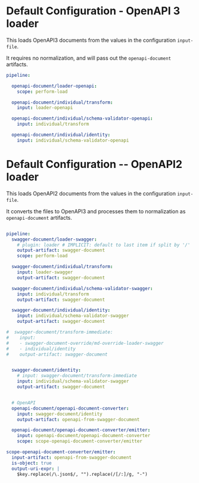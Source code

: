 # Default Configuration - OpenAPI 3 loader

This loads OpenAPI3 documents from the values in the configuration `input-file`.

It requires no normalization, and will pass out the `openapi-document` artifacts.


``` yaml
pipeline:

  openapi-document/loader-openapi:
    scope: perform-load

  openapi-document/individual/transform:
    input: loader-openapi

  openapi-document/individual/schema-validator-openapi:
    input: individual/transform

  openapi-document/individual/identity:
    input: individual/schema-validator-openapi

```


# Default Configuration -- OpenAPI2 loader

This loads OpenAPI2 documents from the values in the configuration `input-file`.

It converts the files to OpenAPI3 and processes them to normalization as
`openapi-document` artifacts.


``` yaml

pipeline:
  swagger-document/loader-swagger:
    # plugin: loader # IMPLICIT: default to last item if split by '/'
    output-artifact: swagger-document
    scope: perform-load

  swagger-document/individual/transform:
    input: loader-swagger
    output-artifact: swagger-document

  swagger-document/individual/schema-validator-swagger:
    input: individual/transform
    output-artifact: swagger-document

  swagger-document/individual/identity:
    input: individual/schema-validator-swagger
    output-artifact: swagger-document

#  swagger-document/transform-immediate:
#    input:
#    - swagger-document-override/md-override-loader-swagger
#    - individual/identity
#    output-artifact: swagger-document


  swagger-document/identity:
    # input: swagger-document/transform-immediate
    input: individual/schema-validator-swagger
    output-artifact: swagger-document


  # OpenAPI
  openapi-document/openapi-document-converter:
    input: swagger-document/identity
    output-artifact: openapi-from-swagger-document

  openapi-document/openapi-document-converter/emitter:
    input: openapi-document/openapi-document-converter
    scope: scope-openapi-document-converter/emitter

scope-openapi-document-converter/emitter:
  input-artifact: openapi-from-swagger-document
  is-object: true
  output-uri-expr: |
    $key.replace(/\.json$/, "").replace(/[/:]/g, "-")
```
